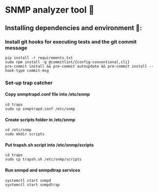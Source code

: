 # SNMP analyzer tool 🐍

## Installing dependencies and environment 🌲:

### Install git hooks for executing tests and the git commit message
```shell
pip install -r requirements.txt
sudo npm install -g @commitlint/{config-conventional,cli}
pre-commit install && pre-commit autoupdate && pre-commit install --hook-type commit-msg
```
### Set-up trap catcher
#### Copy snmptrapd.conf file into /etc/snmp
```shell
cd traps
sudo cp snmptrapd.conf /etc/snmp
```
#### Create scripts folder in /etc/snmp
```shell
cd /etc/snmp
sudo mkdir scripts
```
#### Put trapsh.sh script into /etc/snmp/scripts 
```shell
cd traps
sudo cp trapsh.sh /etc/snmp/scripts
```
#### Run snmpd and snmpdtrap services
```shell
systemctl start snmpd
systemctl start snmpdtrap
```
